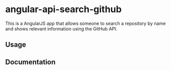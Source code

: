 # angular-api-search-github
This is a AngularJS app that allows someone to search a repository by name and shows relevant information using the GitHub API.

## Usage

## Documentation
